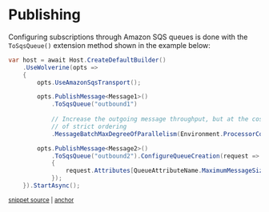 # Publishing

Configuring subscriptions through Amazon SQS queues is done with the `ToSqsQueue()` extension method 
shown in the example below:

<!-- snippet: sample_subscriber_rules_for_sqs -->
<a id='snippet-sample_subscriber_rules_for_sqs'></a>
```cs
var host = await Host.CreateDefaultBuilder()
    .UseWolverine(opts =>
    {
        opts.UseAmazonSqsTransport();

        opts.PublishMessage<Message1>()
            .ToSqsQueue("outbound1")
            
            // Increase the outgoing message throughput, but at the cost
            // of strict ordering 
            .MessageBatchMaxDegreeOfParallelism(Environment.ProcessorCount);

        opts.PublishMessage<Message2>()
            .ToSqsQueue("outbound2").ConfigureQueueCreation(request =>
            {
                request.Attributes[QueueAttributeName.MaximumMessageSize] = "1024";
            });
    }).StartAsync();
```
<sup><a href='https://github.com/JasperFx/wolverine/blob/main/src/Transports/AWS/Wolverine.AmazonSqs.Tests/Samples/Bootstrapping.cs#L142-L164' title='Snippet source file'>snippet source</a> | <a href='#snippet-sample_subscriber_rules_for_sqs' title='Start of snippet'>anchor</a></sup>
<!-- endSnippet -->
